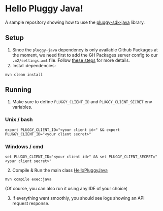 # Hello Pluggy Java!

A sample repository showing how to use the [pluggy-sdk-java](https://github.com/pluggyai/pluggy-sdk-java) library.

## Setup

1. Since the `pluggy-java` dependency is only available Github Packages at the moment, we need first to add the GH Packages server config to our `.m2/settings.xml` file. Follow [these steps](https://docs.github.com/en/packages/using-github-packages-with-your-projects-ecosystem/configuring-apache-maven-for-use-with-github-packages#authenticating-to-github-packages) for more details.
2. Install dependencies:

```
mvn clean install
```

## Running

1. Make sure to define `PLUGGY_CLIENT_ID` and `PLUGGY_CLIENT_SECRET` env variables.
### Unix / bash
```
export PLUGGY_CLIENT_ID="<your client id>" && export PLUGGY_CLIENT_ID="<your client secret>"
```
### Windows / cmd
```
set PLUGGY_CLIENT_ID="<your client id>" && set PLUGGY_CLIENT_SECRET="<your client secret>"
```

2. Compile & Run the main class [HelloPluggyJava](./src/main/java/ai/pluggy/HelloPluggyJava.java)
```
mvn compile exec:java
```
(Of course, you can also run it using any IDE of your choice)

3. If everything went smoothly, you should see logs showing an API request response.
